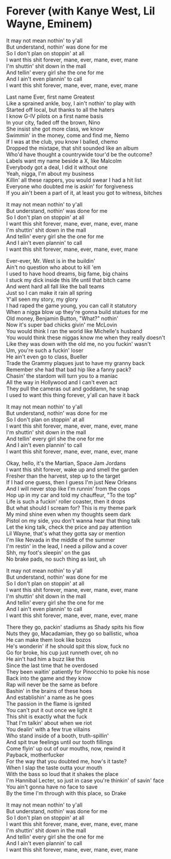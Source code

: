 # Forever (with Kanye West, Lil Wayne, Eminem)

It may not mean nothin' to y'all  
But understand, nothin' was done for me  
So I don't plan on stoppin' at all  
I want this shit forever, mane, ever, mane, ever, mane  
I'm shuttin' shit down in the mall  
And tellin' every girl she the one for me  
And I ain't even plannin' to call  
I want this shit forever, mane, ever, mane, ever, mane  

Last name Ever, first name Greatest  
Like a sprained ankle, boy, I ain't nothin' to play with  
Started off local, but thanks to all the haters  
I know G-IV pilots on a first name basis  
In your city, faded off the brown, Nino  
She insist she got more class, we know  
Swimmin' in the money, come and find me, Nemo  
If I was at the club, you know I balled, chemo  
Dropped the mixtape, that shit sounded like an album  
Who'd have thought a countrywide tour'd be the outcome?  
Labels want my name beside a X, like Malcolm  
Everybody got a deal, I did it without one  
Yeah, nigga, I'm about my business  
Killin' all these rappers, you would swear I had a hit list  
Everyone who doubted me is askin' for forgiveness  
If you ain't been a part of it, at least you got to witness, bitches  

It may not mean nothin' to y'all  
But understand, nothin' was done for me  
So I don't plan on stoppin' at all  
I want this shit forever, mane, ever, mane, ever, mane  
I'm shuttin' shit down in the mall  
And tellin' every girl she the one for me  
And I ain't even plannin' to call  
I want this shit forever, mane, ever, mane, ever, mane  

Ever-ever, Mr. West is in the buildin'  
Ain't no question who about to kill 'em  
I used to have hood dreams, big fame, big chains  
I stuck my dick inside this life until that bitch came  
And went hard all fall like the ball teams  
Just so I can make it rain all spring  
Y'all seen my story, my glory  
I had raped the game young, you can call it statutory  
When a nigga blow up they're gonna build statues for me  
Old money, Benjamin Button, "What?" nothin'  
Now it's super bad chicks givin' me McLovin  
You would think I ran the world like Michelle's husband  
You would think these niggas know me when they really doesn't  
Like they was down with the old me, no you fuckin' wasn't  
Um, you're such a fuckin' loser  
He ain't even go to class, Bueller  
Trade the Grammy plaques just to have my granny back  
Remember she had that bad hip like a fanny pack?  
Chasin' the stardom will turn you to a maniac  
All the way in Hollywood and I can't even act  
They pull the cameras out and goddamn, he snap  
I used to want this thing forever, y'all can have it back  

It may not mean nothin' to y'all  
But understand, nothin' was done for me  
So I don't plan on stoppin' at all  
I want this shit forever, mane, ever, mane, ever, mane  
I'm shuttin' shit down in the mall  
And tellin' every girl she the one for me  
And I ain't even plannin' to call  
I want this shit forever, mane, ever, mane, ever, mane  

Okay, hello, it's the Martian, Space Jam Jordans  
I want this shit forever, wake up and smell the garden  
Fresher than the harvest, step up to the target  
If I had one guess, then I guess I'm just New Orleans  
And I will never stop like I'm runnin' from the cops  
Hop up in my car and told my chauffeur, "To the top"  
Life is such a fuckin' roller coaster, then it drops  
But what should I scream for? This is my theme park  
My mind shine even when my thoughts seem dark  
Pistol on my side, you don't wanna hear that thing talk  
Let the king talk, check the price and pay attention  
Lil Wayne, that's what they gotta say or mention  
I'm like Nevada in the middle of the summer  
I'm restin' in the lead, I need a pillow and a cover  
Shh, my foot's sleepin' on the gas  
No brake pads, no such thing as last, uh  

It may not mean nothin' to y'all  
But understand, nothin' was done for me  
So I don't plan on stoppin' at all  
I want this shit forever, mane, ever, mane, ever, mane  
I'm shuttin' shit down in the mall  
And tellin' every girl she the one for me  
And I ain't even plannin' to call  
I want this shit forever, mane, ever, mane, ever, mane  

There they go, packin' stadiums as Shady spits his flow  
Nuts they go, Macadamian, they go so ballistic, whoa  
He can make them look like bozos  
He's wonderin' if he should spit this slow, fuck no  
Go for broke, his cup just runneth over, oh no  
He ain't had him a buzz like this  
Since the last time that he overdosed  
They been waitin' patiently for Pinocchio to poke his nose  
Back into the game and they know  
Rap will never be the same as before  
Bashin' in the brains of these hoes  
And establishin' a name as he goes  
The passion in the flame is ignited  
You can't put it out once we light it  
This shit is exactly what the fuck  
That I'm talkin' about when we riot  
You dealin' with a few true villains  
Who stand inside of a booth, truth-spillin'  
And spit true feelings until our tooth fillings  
Come flyin' up out of our mouths, now, rewind it  
Payback, motherfucker  
For the way that you doubted me, how's it taste?  
When I slap the taste outta your mouth  
With the bass so loud that it shakes the place  
I'm Hannibal Lecter, so just in case you're thinkin' of savin' face  
You ain't gonna have no face to save  
By the time I'm through with this place, so Drake  

It may not mean nothin' to y'all  
But understand, nothin' was done for me  
So I don't plan on stoppin' at all  
I want this shit forever, mane, ever, mane, ever, mane  
I'm shuttin' shit down in the mall  
And tellin' every girl she the one for me  
And I ain't even plannin' to call  
I want this shit forever, mane, ever, mane, ever, mane
